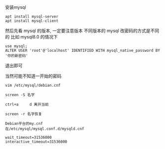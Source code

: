 安装mysql
```
apt install mysql-server
apt install mysql-client
```
然后先看 mysql 的版本, 一定要注意版本
不同版本的 mysql 改密码的方式是不同的
比如 mysql8.0 的情况下
```
use mysql;
ALTER USER 'root'@'localhost' IDENTIFIED WITH mysql_native_password BY '你的新密码'
```
退出即可

当然可能不知道一开始的密码
```
vim /etc/mysql/debian.cnf
```
```
screen -S 名字
```

```
ctrl+a     d 离开当前
```

```
screen -r 名字恢复
```

```
Debian平台的my.cnf
在/etc/mysql/mysql.conf.d/mysqld.cnf
```
```
wait_timeout=31536000
interactive_timeout=31536000
```
